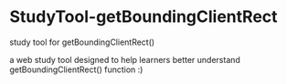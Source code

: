 # StudyTool-getBoundingClientRect
study tool for getBoundingClientRect()

a web study tool designed to help learners better understand getBoundingClientRect() function :)
